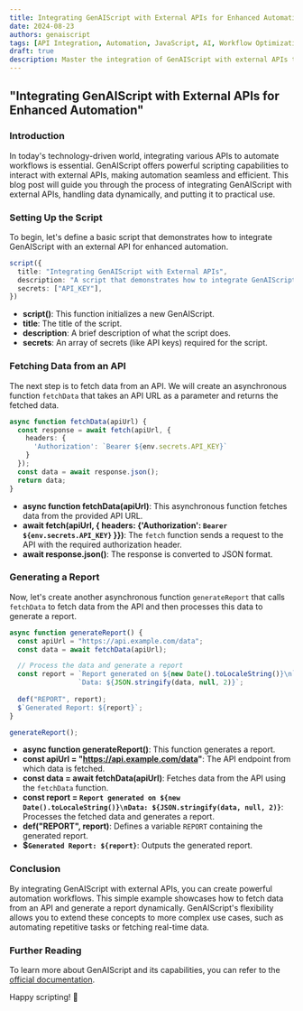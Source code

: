 ```yaml
---
title: Integrating GenAIScript with External APIs for Enhanced Automation
date: 2024-08-23
authors: genaiscript
tags: [API Integration, Automation, JavaScript, AI, Workflow Optimization]
draft: true
description: Master the integration of GenAIScript with external APIs to automate workflows, handle data dynamically, and improve efficiency.
---
```


## "Integrating GenAIScript with External APIs for Enhanced Automation"

### Introduction
In today's technology-driven world, integrating various APIs to automate workflows is essential. GenAIScript offers powerful scripting capabilities to interact with external APIs, making automation seamless and efficient. This blog post will guide you through the process of integrating GenAIScript with external APIs, handling data dynamically, and putting it to practical use.

### Setting Up the Script
To begin, let's define a basic script that demonstrates how to integrate GenAIScript with an external API for enhanced automation.

```typescript
script({
  title: "Integrating GenAIScript with External APIs",
  description: "A script that demonstrates how to integrate GenAIScript with external APIs for enhanced automation.",
  secrets: ["API_KEY"],
})
```
- **script()**: This function initializes a new GenAIScript.
- **title**: The title of the script.
- **description**: A brief description of what the script does.
- **secrets**: An array of secrets (like API keys) required for the script.

### Fetching Data from an API
The next step is to fetch data from an API. We will create an asynchronous function `fetchData` that takes an API URL as a parameter and returns the fetched data.

```typescript
async function fetchData(apiUrl) {
  const response = await fetch(apiUrl, {
    headers: {
      'Authorization': `Bearer ${env.secrets.API_KEY}`
    }
  });
  const data = await response.json();
  return data;
}
```
- **async function fetchData(apiUrl)**: This asynchronous function fetches data from the provided API URL.
- **await fetch(apiUrl, { headers: {'Authorization': `Bearer ${env.secrets.API_KEY}` }})**: The `fetch` function sends a request to the API with the required authorization header.
- **await response.json()**: The response is converted to JSON format.

### Generating a Report
Now, let's create another asynchronous function `generateReport` that calls `fetchData` to fetch data from the API and then processes this data to generate a report.

```typescript
async function generateReport() {
  const apiUrl = "https://api.example.com/data";
  const data = await fetchData(apiUrl);

  // Process the data and generate a report
  const report = `Report generated on ${new Date().toLocaleString()}\n` +
                 `Data: ${JSON.stringify(data, null, 2)}`;
  
  def("REPORT", report);
  $`Generated Report: ${report}`;
}

generateReport();
```
- **async function generateReport()**: This function generates a report.
- **const apiUrl = "https://api.example.com/data"**: The API endpoint from which data is fetched.
- **const data = await fetchData(apiUrl)**: Fetches data from the API using the `fetchData` function.
- **const report = `Report generated on ${new Date().toLocaleString()}\nData: ${JSON.stringify(data, null, 2)}`**: Processes the fetched data and generates a report.
- **def("REPORT", report)**: Defines a variable `REPORT` containing the generated report.
- **$`Generated Report: ${report}`**: Outputs the generated report.

### Conclusion
By integrating GenAIScript with external APIs, you can create powerful automation workflows. This simple example showcases how to fetch data from an API and generate a report dynamically. GenAIScript's flexibility allows you to extend these concepts to more complex use cases, such as automating repetitive tasks or fetching real-time data.

### Further Reading
To learn more about GenAIScript and its capabilities, you can refer to the [official documentation](https://microsoft.github.io/genaiscript/).

Happy scripting! 🚀
